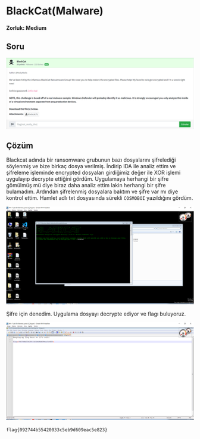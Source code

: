 # BlackCat(Malware)
#### Zorluk: Medium

## Soru
![Soru](https://github.com/K4lender/HuntressCTF23_WriteUps/blob/main/Malware/BlackCat/BlackCat.png)

## Çözüm
Blackcat adında bir ransomware grubunun bazı dosyalarını şifrelediği söylenmiş ve bize birkaç dosya verilmiş. İndirip IDA ile analiz ettim ve şifreleme işleminde encrypted dosyaları girdiğimiz değer ile XOR işlemi uygulayıp decrypte ettiğini gördüm. Uygulamaya herhangi bir şifre gömülmüş mü diye biraz daha analiz ettim lakin herhangi bir şifre bulamadım. Ardından şifrelenmiş dosyalara baktım ve şifre var mı diye kontrol ettim. Hamlet adlı txt dosyasında sürekli ```COSMOBOI``` yazıldığını gördüm. 

![Soru](https://github.com/K4lender/HuntressCTF23_WriteUps/blob/main/Malware/BlackCat/BlackCat2.png)

Şifre için denedim. Uygulama dosyayı decrypte ediyor ve flagı buluyoruz.

![Soru](https://github.com/K4lender/HuntressCTF23_WriteUps/blob/main/Malware/BlackCat/BlackCatFlag.png)

```flag{092744b55420033c5eb9d609eac5e823}```





